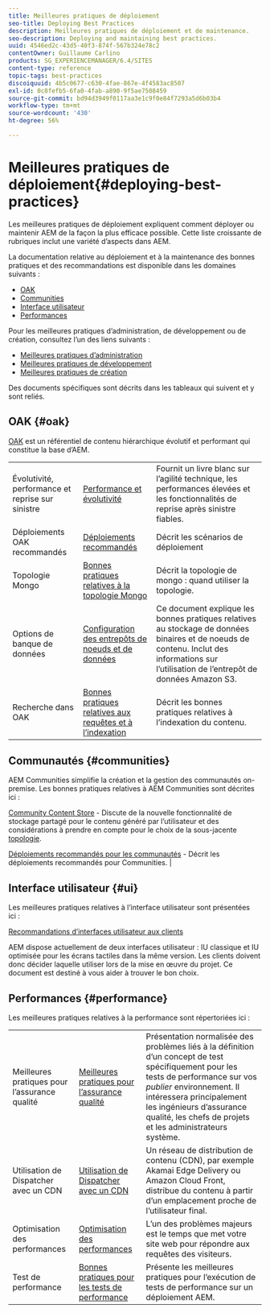 ```yaml
---
title: Meilleures pratiques de déploiement
seo-title: Deploying Best Practices
description: Meilleures pratiques de déploiement et de maintenance.
seo-description: Deploying and maintaining best practices.
uuid: 4546ed2c-43d5-40f3-874f-567b324e78c2
contentOwner: Guillaume Carlino
products: SG_EXPERIENCEMANAGER/6.4/SITES
content-type: reference
topic-tags: best-practices
discoiquuid: 4b5c0677-c630-4fae-867e-4f4583ac8507
exl-id: 0c8fefb5-6fa0-4fab-a890-9f5ae7508459
source-git-commit: bd94d3949f0117aa3e1c9f0e84f7293a5d6b03b4
workflow-type: tm+mt
source-wordcount: '430'
ht-degree: 56%

---
```


# Meilleures pratiques de déploiement{#deploying-best-practices}

Les meilleures pratiques de déploiement expliquent comment déployer ou maintenir AEM de la façon la plus efficace possible. Cette liste croissante de rubriques inclut une variété d’aspects dans AEM.

La documentation relative au déploiement et à la maintenance des bonnes pratiques et des recommandations est disponible dans les domaines suivants :

* [OAK](#oak)
* [Communities](#communities)
* [Interface utilisateur](#ui)
* [Performances](#performance)

Pour les meilleures pratiques d’administration, de développement ou de création, consultez l’un des liens suivants :

* [Meilleures pratiques d’administration](/help/sites-administering/administer-best-practices.md)
* [Meilleures pratiques de développement](/help/sites-developing/best-practices.md)
* [Meilleures pratiques de création](/help/sites-authoring/best-practices.md)

Des documents spécifiques sont décrits dans les tableaux qui suivent et y sont reliés.

## OAK {#oak}

[OAK](/help/sites-deploying/platform.md) est un référentiel de contenu hiérarchique évolutif et performant qui constitue la base d’AEM.

<table> 
 <tbody>
  <tr>
   <td><p>Évolutivité, performance et reprise sur sinistre</p> </td> 
   <td><a href="/help/sites-deploying/performance.md">Performance et évolutivité</a></td> 
   <td>Fournit un livre blanc sur l’agilité technique, les performances élevées et les fonctionnalités de reprise après sinistre fiables.</td> 
  </tr>
  <tr>
   <td>Déploiements OAK recommandés</td> 
   <td><a href="/help/sites-deploying/recommended-deploys.md">Déploiements recommandés</a></td> 
   <td>Décrit les scénarios de déploiement</td> 
  </tr>
  <tr>
   <td>Topologie Mongo</td> 
   <td><a href="/help/sites-deploying/recommended-deploys.md">Bonnes pratiques relatives à la topologie Mongo</a></td> 
   <td>Décrit la topologie de mongo : quand utiliser la topologie.</td> 
  </tr>
  <tr>
   <td>Options de banque de données</td> 
   <td><a href="/help/sites-deploying/data-store-config.md">Configuration des entrepôts de noeuds et de données</a></td> 
   <td>Ce document explique les bonnes pratiques relatives au stockage de données binaires et de noeuds de contenu. Inclut des informations sur l’utilisation de l’entrepôt de données Amazon S3.</td> 
  </tr>
  <tr>
   <td>Recherche dans OAK</td> 
   <td><a href="/help/sites-deploying/best-practices-for-queries-and-indexing.md">Bonnes pratiques relatives aux requêtes et à l’indexation</a><br /> </td> 
   <td>Décrit les bonnes pratiques relatives à l’indexation du contenu.</td> 
  </tr>
 </tbody>
</table>

## Communautés {#communities}

AEM Communities simplifie la création et la gestion des communautés on-premise. Les bonnes pratiques relatives à AEM Communities sont décrites ici :

[Community Content Store](/help/communities/working-with-srp.md) - Discute de la nouvelle fonctionnalité de stockage partagé pour le contenu généré par l’utilisateur et des considérations à prendre en compte pour le choix de la sous-jacente [topologie](/help/communities/topologies.md).

[Déploiements recommandés pour les communautés](/help/sites-deploying/recommended-deploys.md#considerations-for-aem-communities) - Décrit les déploiements recommandés pour Communities. |

## Interface utilisateur {#ui}

Les meilleures pratiques relatives à l’interface utilisateur sont présentées ici :

[Recommandations d’interfaces utilisateur aux clients](/help/sites-deploying/ui-recommendations.md)

AEM dispose actuellement de deux interfaces utilisateur : IU classique et IU optimisée pour les écrans tactiles dans la même version. Les clients doivent donc décider laquelle utiliser lors de la mise en œuvre du projet. Ce document est destiné à vous aider à trouver le bon choix.

## Performances {#performance}

Les meilleures pratiques relatives à la performance sont répertoriées ici :

<table> 
 <tbody>
  <tr>
   <td>Meilleures pratiques pour l’assurance qualité</td> 
   <td><a href="/help/sites-deploying/configuring-performance.md#best-practices-for-quality-assurance">Meilleures pratiques pour l’assurance qualité</a></td> 
   <td>Présentation normalisée des problèmes liés à la définition d’un concept de test spécifiquement pour les tests de performance sur vos <em>publier</em> environnement. Il intéressera principalement les ingénieurs d’assurance qualité, les chefs de projets et les administrateurs système.</td> 
  </tr>
  <tr>
   <td>Utilisation de Dispatcher avec un CDN </td> 
   <td><a href="https://helpx.adobe.com/experience-manager/dispatcher/using/dispatcher.html#using-dispatcher-with-a-cdn">Utilisation de Dispatcher avec un CDN </a></td> 
   <td>Un réseau de distribution de contenu (CDN), par exemple Akamai Edge Delivery ou Amazon Cloud Front, distribue du contenu à partir d’un emplacement proche de l’utilisateur final.</td> 
  </tr>
  <tr>
   <td>Optimisation des performances</td> 
   <td><a href="/help/sites-deploying/configuring-performance.md">Optimisation des performances</a></td> 
   <td>L’un des problèmes majeurs est le temps que met votre site web pour répondre aux requêtes des visiteurs.</td> 
  </tr>
  <tr>
   <td>Test de performance</td> 
   <td><a href="/help/sites-deploying/best-practices-for-performance-testing.md">Bonnes pratiques pour les tests de performance</a></td> 
   <td>Présente les meilleures pratiques pour l’exécution de tests de performance sur un déploiement AEM.<br /> </td> 
  </tr>
 </tbody>
</table>

